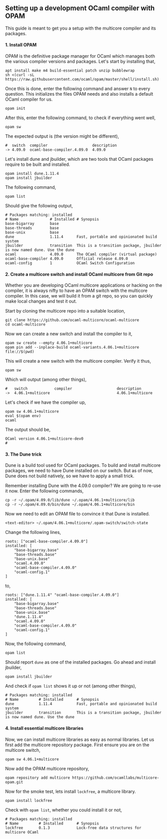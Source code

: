 Setting up a development OCaml compiler with OPAM
---

This guide is meant to get you a setup with the multicore compiler and its packages.

#### 1. Install OPAM
OPAM is the definitive package manager for OCaml which manages both the various compiler versions and packages. Let's start by installing that,

    apt install make m4 build-essential patch unzip bubblewrap
    sh <(curl -sL https://raw.githubusercontent.com/ocaml/opam/master/shell/install.sh)

Once this is done, enter the following command and answer `N` to every question. This initializes the files OPAM needs and also installs a default OCaml compiler for us.

    opam init

After this, enter the following command, to check if everything went well,

    opam sw
   
The expected output is (the version might be different),

    #  switch  compiler                    description
    -> 4.09.0  ocaml-base-compiler.4.09.0  4.09.0

Let's install dune and jbuilder, which are two tools that OCaml packages require to be built and installed.

    opam install dune.1.11.4
    opam install jbuilder

The following command,

    opam list

Should give the following output,

    # Packages matching: installed
    # Name              # Installed # Synopsis
    base-bigarray       base
    base-threads        base
    base-unix           base
    dune                1.11.4      Fast, portable and opinionated build system
    jbuilder            transition  This is a transition package, jbuilder is now named dune. Use the dune
    ocaml               4.09.0      The OCaml compiler (virtual package)
    ocaml-base-compiler 4.09.0      Official release 4.09.0
    ocaml-config        1           OCaml Switch Configuration

#### 2. Create a multicore switch and install OCaml multicore from Git repo
Whether you are developing OCaml multicore applications or hacking on the compiler, it is always nifty to have an OPAM switch with the multicore compiler. In this case, we will build it from a git repo, so you can quickly make local changes and test it out.

Start by cloning the multicore repo into a suitable location,

    git clone https://github.com/ocaml-multicore/ocaml-multicore
    cd ocaml-multicore

Now we can create a new switch and install the compiler to it,

    opam sw create --empty 4.06.1+multicore
    opam pin add --inplace-build ocaml-variants.4.06.1+multicore file://$(pwd)

This will create a new switch with the multicore compiler. Verify it thus,

    opam sw

Which will output (among other things),

    #   switch            compiler                    description
    ->  4.06.1+multicore                              4.06.1+multicore

Let's check if we have the compiler up,

    opam sw 4.06.1+multicore
    eval $(opam env)
    ocaml

The output should be,
   
    OCaml version 4.06.1+multicore-dev0
    #
    
#### 3. The Dune trick
Dune is a build tool used for OCaml packages. To build and install multicore packages, we need to have Dune installed on our switch. But as of now, Dune does not build natively, so we have to apply a small trick.

Remember installing Dune with the 4.09.0 compiler? We are going to re-use it now. Enter the following commands,

    cp -r ~/.opam/4.09.0/lib/dune ~/.opam/4.06.1+multicore/lib
    cp -r ~/.opam/4.09.0/bin/dune ~/.opam/4.06.1+multicore/bin

Now we need to edit an OPAM file to convince it that Dune is installed. 

    <text-editor> ~/.opam/4.06.1+multicore/.opam-switch/switch-state

Change the following lines, 

    roots: ["ocaml-base-compiler.4.09.0"]
    installed: [
        "base-bigarray.base"
        "base-threads.base"
        "base-unix.base"
        "ocaml.4.09.0"
        "ocaml-base-compiler.4.09.0"
        "ocaml-config.1"
    ]

to,

    roots: ["dune.1.11.4" "ocaml-base-compiler.4.09.0"]
    installed: [
        "base-bigarray.base"
        "base-threads.base"
        "base-unix.base"
        "dune.1.11.4"
        "ocaml.4.09.0"
        "ocaml-base-compiler.4.09.0"
        "ocaml-config.1"
    ]

Now, the following command,

    opam list

Should report `dune` as one of the installed packages. Go ahead and install jbuilder,

    opam install jbuilder

And check if `opam list` shows it up or not (among other things),

    # Packages matching: installed
    # Name         # Installed      # Synopsis
    dune           1.11.4           Fast, portable and opinionated build system
    jbuilder       transition       This is a transition package, jbuilder is now named dune. Use the dune

#### 4. Install essential multicore libraries
Now, we can install multicore libraries as easy as normal libraries. Let us first add the multicore repository package. First ensure you are on the multicore switch,

    opam sw 4.06.1+multicore

Now add the OPAM multicore repository,
 
    opam repository add multicore https://github.com/ocamllabs/multicore-opam.git

Now for the smoke test, lets install `lockfree`, a multicore library. 

    opam install lockfree

Check with `opam list`, whether you could install it or not,

    # Packages matching: installed
    # Name         # Installed      # Synopsis
    lockfree       0.1.3            Lock-free data structures for multicore OCaml
